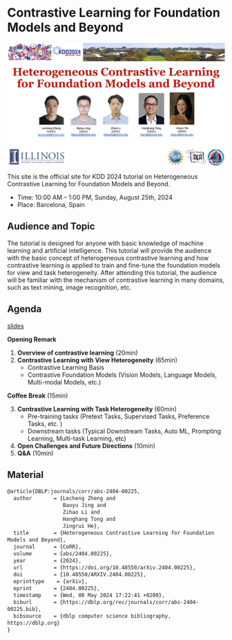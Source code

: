 # Contrastive Learning for Foundation Models and Beyond

![frontpage](authors.png)

This site is the official site for KDD 2024 tutorial on Heterogeneous Contrastive Learning for Foundation Models and Beyond.

- Time: 10:00 AM – 1:00 PM, Sunday, August 25th, 2024
- Place: Barcelona, Spain




## Audience and Topic
The tutorial is designed for anyone with basic knowledge of machine learning and artificial intelligence. This tutorial will provide the audience with the basic concept of heterogeneous contrastive learning and how contrastive learning is applied to train and fine-tune the foundation models for view and task heterogeneity. After attending this tutorial, the audience will be familiar with the mechanism of contrastive learning in many domains, such as text mining, image recognition, etc.


## Agenda 

[slides](https://drive.google.com/file/d/13G5qzQvARafJvpH2uxL_ou0EVymG1OAp/view?usp=sharing)

**Opening Remark**

1. **Overview of contrastive learning** (20min)  
2. **Contrastive Learning with View Heterogeneity** (65min)  
    - Contrastive Learning Basis
    - Contrastive Foundation Models (Vision Models, Language Models,  Multi-modal Models, etc.)

  **Coffee Break** (15min)

3. **Contrastive Learning with Task Heterogeneity** (60min)  
    - Pre-training tasks (Pretext Tasks, Supervised Tasks, Preference Tasks, etc. )
    - Downstream tasks (Typical Downstream Tasks, Auto ML, Prompting Learning, Multi-task Learning, etc)
4. **Open Challenges and Future Directions** (10min)
5. **Q&A** (10min)


## Material
```
@article{DBLP:journals/corr/abs-2404-00225,
  author       = {Lecheng Zheng and
                  Baoyu Jing and
                  Zihao Li and
                  Hanghang Tong and
                  Jingrui He},
  title        = {Heterogeneous Contrastive Learning for Foundation Models and Beyond},
  journal      = {CoRR},
  volume       = {abs/2404.00225},
  year         = {2024},
  url          = {https://doi.org/10.48550/arXiv.2404.00225},
  doi          = {10.48550/ARXIV.2404.00225},
  eprinttype    = {arXiv},
  eprint       = {2404.00225},
  timestamp    = {Wed, 08 May 2024 17:22:41 +0200},
  biburl       = {https://dblp.org/rec/journals/corr/abs-2404-00225.bib},
  bibsource    = {dblp computer science bibliography, https://dblp.org}
}
```
